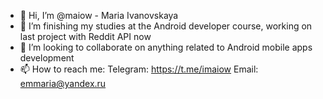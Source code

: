 - 👋 Hi, I’m @maiow - Maria Ivanovskaya
- 🌱 I’m finishing my studies at the Android developer course, working on last project with Reddit API now
- 💞️ I’m looking to collaborate on anything related to Android mobile apps development
- 📫 How to reach me: Telegram: https://t.me/imaiow Email: emmaria@yandex.ru

<!---
maiow/maiow is a ✨ special ✨ repository because its `README.md` (this file) appears on your GitHub profile.
You can click the Preview link to take a look at your changes.
--->
